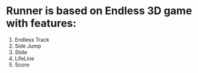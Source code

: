 # Runner is based on Endless 3D game with features:
1. Endless Track
2. Side Jump
3. Slide
4. LifeLine
5. Score
